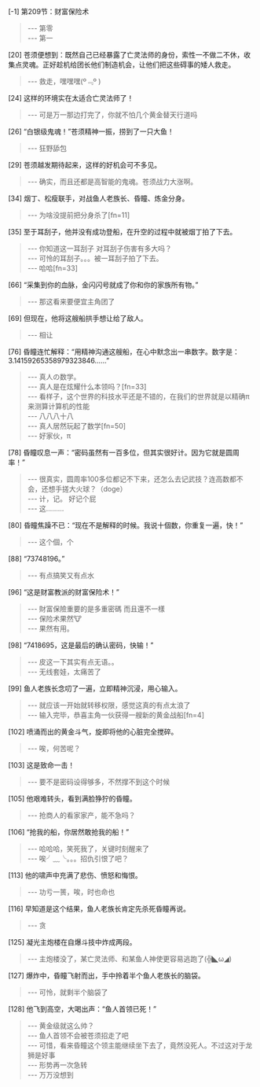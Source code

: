 
[-1] 第209节：财富保险术
>--- 第零<br>
>--- 第一<br>

[20] 苍须便想到：既然自己已经暴露了亡灵法师的身份，索性一不做二不休，收集点灵魂。正好趁机给团长他们制造机会，让他们把这些碍事的矮人救走。
>--- 救走，嘿嘿嘿(º﹃º )<br>

[24] 这样的环境实在太适合亡灵法师了！
>--- 可是万一那边打完了，你就不怕几个黄金替天行道吗<br>

[26] “白银级鬼魂！”苍须精神一振，捞到了一只大鱼！
>--- 狂野舔包<br>

[29] 苍须越发期待起来，这样的好机会可不多见。
>--- 确实，而且还都是高智能的鬼魂。苍须战力大涨啊。<br>

[34] 烟丁、松瘦联手，对战鱼人老族长、昏瞳、炼金分身。
>--- 为啥没提前把分身杀了[fn=11]<br>

[35] 至于耳刮子，他并没有成功登船，在升空的过程中就被烟丁拍了下去。
>--- 你知道这一耳刮子 对耳刮子伤害有多大吗？<br>
>--- 可怜的耳刮子。。。被一耳刮子拍了下去。<br>
>--- 哈哈[fn=33]<br>

[66] “采集到你的血脉，金闪闪号就成了你和你的家族所有物。”
>--- 那这看来要便宜主角团了<br>

[69] 但现在，他将这艘船拱手想让给了敌人。
>--- 相让<br>

[76] 昏瞳连忙解释：“用精神沟通这艘船，在心中默念出一串数字。数字是：3.14159265358979323846……”
>--- 真人の数学。<br>
>--- 真人是在炫耀什么本领吗？[fn=33]<br>
>--- 看样子，这个世界的科技水平还是不错的，在我们的世界就是以精确π来测算计算机的性能<br>
>--- 八八八十八<br>
>--- 真人居然玩起了数学[fn=50]<br>
>--- 好家伙，π<br>

[78] 昏瞳叹息一声：“密码虽然有一百多位，但其实很好计。因为它就是圆周率！”
>--- 很真实，圆周率100多位都记不下来，还怎么去记武技？连高数都不会，还想手搓大火球？（doge）<br>
>--- 计，记。
好记个屁<br>
>--- 这………<br>

[80] 昏瞳焦躁不已：“现在不是解释的时候。我说十個数，你重复一遍，快！”
>--- 这个個，个<br>

[88] “73748196。”
>--- 有点搞笑又有点水<br>

[96] “这是财富教派的财富保险术！”
>--- 財富保險重要的是多重密碼 而且還不一樣<br>
>--- 保险术果然🐮<br>
>--- 果然有用。<br>

[98] “7418695，这是最后的确认密码，快输！”
>--- 皮这一下其实有点无语。。<br>
>--- 无线套娃，太痛苦了<br>

[99] 鱼人老族长念叨了一遍，立即精神沉浸，用心输入。
>--- 就应该一开始就转移权限，感觉这真的有点太浪了<br>
>--- 输入完毕，恭喜主角一伙获得一艘新的黄金战船[fn=4]<br>

[102] 喷涌而出的黄金斗气，旋即将他的心脏完全搅碎。
>--- 唉，何苦呢？<br>

[103] 这是致命一击！
>--- 要不是密码设得够多，不然撑不到这个时候<br>

[105] 他艰难转头，看到满脸狰狞的昏瞳。
>--- 抢商人的看家家产，能不急吗？<br>

[106] “抢我的船，你居然敢抢我的船！”
>--- 哈哈哈，笑死我了，关键时刻醒来了<br>
>--- 唉╯﹏╰。。。招仇引恨了吧？<br>

[113] 他的啸声中充满了悲伤、愤怒和悔恨。
>--- 功亏一篑，唉，时也命也<br>

[116] 早知道是这个结果，鱼人老族长肯定先杀死昏瞳再说。
>--- 贪<br>

[125] 凝光主炮楼在自爆斗技中炸成两段。
>--- 主炮楼没了，某亡灵法师、和某鱼人神使更容易逃跑了(╬◣ω◢)<br>

[127] 爆炸中，昏瞳飞射而出，手中拎着半个鱼人老族长的脑袋。
>--- 可怜，就剩半个脑袋了<br>

[128] 他飞到高空，大喝出声：“鱼人首领已死！”
>--- 黄金级就这么帅？<br>
>--- 鱼人首领不会被苍须招走了吧<br>
>--- 可惜，看来昏瞳这个领主能继续坐下去了，竟然没死人。不过这对于龙狮是好事<br>
>--- 形势再一次急转<br>
>--- 万万没想到<br>
